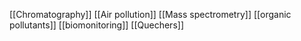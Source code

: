 [[Chromatography]]
[[Air pollution]]
[[Mass spectrometry]]
[[organic pollutants]]
[[biomonitoring]]
[[Quechers]]
